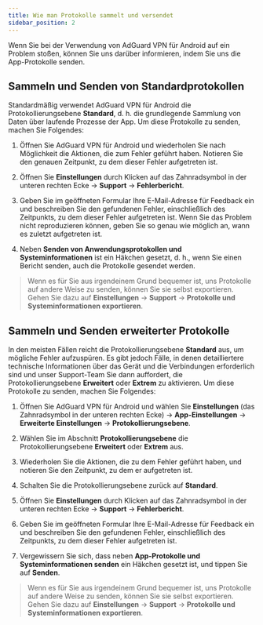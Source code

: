 ```yaml
---
title: Wie man Protokolle sammelt und versendet
sidebar_position: 2
---
```


Wenn Sie bei der Verwendung von AdGuard VPN für Android auf ein Problem stoßen, können Sie uns darüber informieren, indem Sie uns die App-Protokolle senden.

## Sammeln und Senden von Standardprotokollen

Standardmäßig verwendet AdGuard VPN für Android die Protokollierungsebene **Standard**, d. h. die grundlegende Sammlung von Daten über laufende Prozesse der App. Um diese Protokolle zu senden, machen Sie Folgendes:

1. Öffnen Sie AdGuard VPN für Android und wiederholen Sie nach Möglichkeit die Aktionen, die zum Fehler geführt haben. Notieren Sie den genauen Zeitpunkt, zu dem dieser Fehler aufgetreten ist.

2. Öffnen Sie **Einstellungen** durch Klicken auf das Zahnradsymbol in der unteren rechten Ecke → **Support** → **Fehlerbericht**.

3. Geben Sie im geöffneten Formular Ihre E-Mail-Adresse für Feedback ein und beschreiben Sie den gefundenen Fehler, einschließlich des Zeitpunkts, zu dem dieser Fehler aufgetreten ist. Wenn Sie das Problem nicht reproduzieren können, geben Sie so genau wie möglich an, wann es zuletzt aufgetreten ist.

4. Neben **Senden von Anwendungsprotokollen und Systeminformationen** ist ein Häkchen gesetzt, d. h., wenn Sie einen Bericht senden, auch die Protokolle gesendet werden.
> Wenn es für Sie aus irgendeinem Grund bequemer ist, uns Protokolle auf andere Weise zu senden, können Sie sie selbst exportieren. Gehen Sie dazu auf **Einstellungen** → **Support** → **Protokolle und Systeminformationen exportieren**.

## Sammeln und Senden erweiterter Protokolle

In den meisten Fällen reicht die Protokollierungsebene **Standard** aus, um mögliche Fehler aufzuspüren. Es gibt jedoch Fälle, in denen detailliertere technische Informationen über das Gerät und die Verbindungen erforderlich sind und unser Support-Team Sie dann auffordert, die Protokollierungsebene **Erweitert** oder **Extrem** zu aktivieren. Um diese Protokolle zu senden, machen Sie Folgendes:

1. Öffnen Sie AdGuard VPN für Android und wählen Sie **Einstellungen** (das Zahnradsymbol in der unteren rechten Ecke) → **App-Einstellungen** → **Erweiterte Einstellungen** → **Protokollierungsebene**.

2. Wählen Sie im Abschnitt **Protokollierungsebene** die Protokollierungsebene **Erweitert** oder **Extrem** aus.

3. Wiederholen Sie die Aktionen, die zu dem Fehler geführt haben, und notieren Sie den Zeitpunkt, zu dem er aufgetreten ist.

4. Schalten Sie die Protokollierungsebene zurück auf **Standard**.

5. Öffnen Sie **Einstellungen** durch Klicken auf das Zahnradsymbol in der unteren rechten Ecke → **Support** → **Fehlerbericht**.

6. Geben Sie im geöffneten Formular Ihre E-Mail-Adresse für Feedback ein und beschreiben Sie den gefundenen Fehler, einschließlich des Zeitpunkts, zu dem dieser Fehler aufgetreten ist.

7. Vergewissern Sie sich, dass neben **App-Protokolle und Systeminformationen senden** ein Häkchen gesetzt ist, und tippen Sie auf **Senden**.
> Wenn es für Sie aus irgendeinem Grund bequemer ist, uns Protokolle auf andere Weise zu senden, können Sie sie selbst exportieren. Gehen Sie dazu auf **Einstellungen** → **Support** → **Protokolle und Systeminformationen exportieren**.
